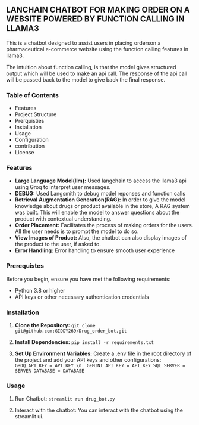 ## LANCHAIN CHATBOT FOR MAKING ORDER ON A WEBSITE POWERED BY FUNCTION CALLING IN LLAMA3

This is a chatbot designed to assist users in placing orderson a pharmaceutical e-commerce website using the function calling features in llama3.

The intuition about function calling, is that the model gives structured output which will be used to make an api call. The response of the api call will be passed back to the model to give back the final response.

### Table of Contents

* Features
* Project Structure
* Prerquisties
* Installation
* Usage
* Configuration
* contribution
* License

### Features
* __Large Language Model(llm):__ Used langchain to access the llama3 api using Groq to interpret user messages.
* __DEBUG:__ Used Langsmith to debug model reponses and function calls
* __Retrieval Augmentation Generation(RAG):__ In order to give the model knowledge about drugs or product available in the store, A RAG system was built. This will enable the model to answer questions about the product with contextual understanding.
* __Order Placement:__ Facilitates the process of making orders for the users. All the user needs is to prompt the model to do so.
* __View Images of Product:__ Also, the chatbot can also display images of the product to the user, if asked to. 
* __Error Handling:__ Error handling to ensure smooth user experience

### Prerequistes
Before you begin, ensure you have met the following requirements:

* Python 3.8 or higher
* API keys or other necessary authentication credentials

### Installation

1) __Clone the Repository:__
    ```git clone git@github.com:GIDDY269/Drug_order_bot.git```

2) __Install Dependencies:__
    ```pip install -r requirements.txt```

3) __Set Up Environment Variables:__
    Create a .env file in the root directory of the project and add your API keys and other configurations:
    ```GROQ_API_KEY = API_KEY \n  GEMINI API KEY = API_KEY SQL SERVER = SERVER DATABASE = DATABASE```


### Usage

1) Run Chatbot:
    `streamlit run drug_bot.py`

2) Interact with the chatbot:
    You can interact with the chatbot using the streamlit ui.